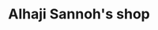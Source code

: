 ---
title: "Alhaji Sannoh's shop"
url: /nyedehun-mababu/alhaji-sannohs-shop-middle-road/
shop: convenience
---